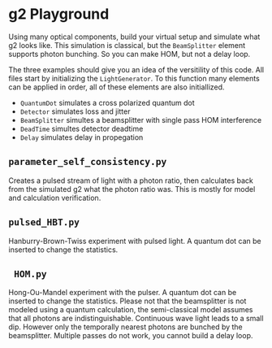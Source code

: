 # g2 Playground
Using many optical components, build your virtual setup and simulate what g2 looks like. This simulation is classical, but the `BeamSplitter` element supports photon bunching. So you can make HOM, but not a delay loop.

The three examples should give you an idea of the versitility of this code. All files start by initializing the `LightGenerator`. To this function many elements can be applied in order, all of these elements are also initiallized.
- `QuantumDot` simulates a cross polarized quantum dot
- `Detector` simulates loss and jitter
- `BeamSplitter` simultes a beamsplitter with single pass HOM interference
- `DeadTime` simultes detector deadtime
- `Delay` simulates delay in propegation


## `parameter_self_consistency.py`
Creates a pulsed stream of light with a photon ratio, then calculates back from the simulated g2 what the photon ratio was. This is mostly for model and calculation verification.

## `pulsed_HBT.py` 
Hanburry-Brown-Twiss experiment with pulsed light. A quantum dot can be inserted to change the statistics. 

## ` HOM.py`
Hong-Ou-Mandel experiment with the pulser. A quantum dot can be inserted to change the statistics. Please not that the beamsplitter is not modeled using a quantum calculation, the semi-classical model assumes that all photons are indistinguishable. Continuous wave light leads to a small dip. However only the temporally nearest photons are bunched by the beamsplitter. Multiple passes do not work, you cannot build a delay loop.